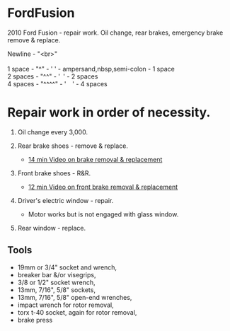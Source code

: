 # FordFusion
2010 Ford Fusion - repair work. Oil change, rear brakes, emergency brake remove &amp; replace.

Newline - "&lt;br&gt;"<br>
<br>
1 space  - "^"    - '&nbsp;' - ampersand,nbsp,semi-colon - 1 space<br>
2 spaces - "^^"   - '&ensp;' - 2 spaces<br>
4 spaces - "^^^^" - '&emsp;' - 4 spaces<br>

# Repair work in order of necessity.
  1. Oil change every 3,000.<br>

  2. Rear brake shoes - remove & replace.<br>
     - [14 min Video on brake removal & replacement](https://www.youtube.com/watch?v=cikKzEFv_fs)
  3. Front brake shoes - R&R.<br>
     - [12 min Video on front brake removal & replacement](https://www.youtube.com/watch?v=qrnqmVq10cw)
  4. Driver's electric window - repair.<br>
     - Motor works but is not engaged with glass window.

  5. Rear window - replace.<br>

<h2>Tools</h2>
<ul>
  <li> 19mm or 3/4" socket and wrench,</li>
  <li> breaker bar &/or visegrips,</li>
  <li> 3/8 or 1/2" socket wrench,</li>
  <li> 13mm, 7/16", 5/8" sockets,</li>
  <li> 13mm, 7/16", 5/8" open-end wrenches,</li>
  <li> impact wrench for rotor removal,</li>
  <li> torx t-40 socket, again for rotor removal,</li>
  <li> brake press</li>
</ul>
